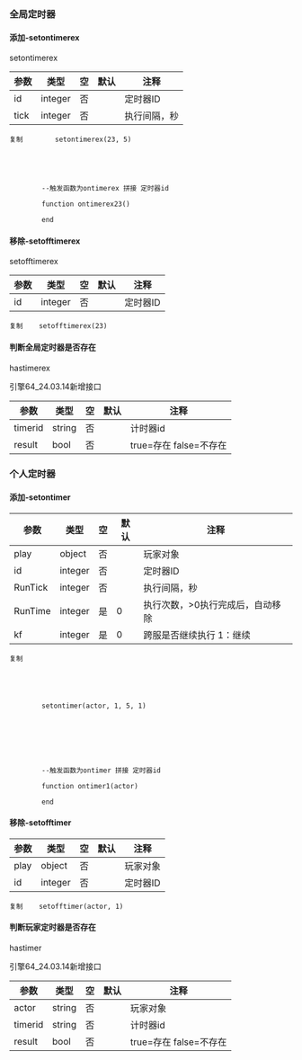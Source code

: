 ### 全局定时器

#### 添加-setontimerex

setontimerex

| 参数 | 类型    | 空  | 默认 | 注释         |
| ---- | ------- | --- | ---- | ------------ |
| id   | integer | 否  |      | 定时器ID     |
| tick | integer | 否  |      | 执行间隔，秒 |

```
复制        setontimerex(23, 5)





        --触发函数为ontimerex 拼接 定时器id

        function ontimerex23()

        end
```

#### 移除-setofftimerex

setofftimerex

| 参数 | 类型    | 空  | 默认 | 注释     |
| ---- | ------- | --- | ---- | -------- |
| id   | integer | 否  |      | 定时器ID |

```
复制    setofftimerex(23)
```

#### 判断全局定时器是否存在

hastimerex

引擎64_24.03.14新增接口

| 参数    | 类型   | 空  | 默认 | 注释                   |
| ------- | ------ | --- | ---- | ---------------------- |
| timerid | string | 否  |      | 计时器id               |
| result  | bool   | 否  |      | true=存在 false=不存在 |

### 个人定时器

#### 添加-setontimer

| 参数    | 类型    | 空  | 默认 | 注释                             |
| ------- | ------- | --- | ---- | -------------------------------- |
| play    | object  | 否  |      | 玩家对象                         |
| id      | integer | 否  |      | 定时器ID                         |
| RunTick | integer | 否  |      | 执行间隔，秒                     |
| RunTime | integer | 是  | 0    | 执行次数，>0执行完成后，自动移除 |
| kf      | integer | 是  | 0    | 跨服是否继续执行 1：继续         |

```
复制





        setontimer(actor, 1, 5, 1)







        --触发函数为ontimer 拼接 定时器id

        function ontimer1(actor)

        end
```

#### 移除-setofftimer

| 参数 | 类型    | 空  | 默认 | 注释     |
| ---- | ------- | --- | ---- | -------- |
| play | object  | 否  |      | 玩家对象 |
| id   | integer | 否  |      | 定时器ID |

```
复制    setofftimer(actor, 1)
```

#### 判断玩家定时器是否存在

hastimer

引擎64_24.03.14新增接口

| 参数    | 类型   | 空  | 默认 | 注释                   |
| ------- | ------ | --- | ---- | ---------------------- |
| actor   | string | 否  |      | 玩家对象               |
| timerid | string | 否  |      | 计时器id               |
| result  | bool   | 否  |      | true=存在 false=不存在 |
